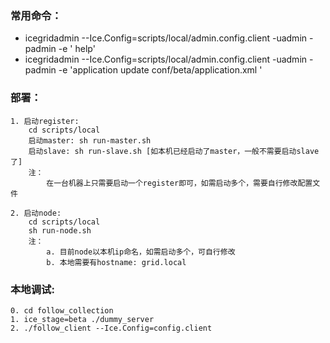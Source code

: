 ### 常用命令：
*   icegridadmin --Ice.Config=scripts/local/admin.config.client -uadmin -padmin -e  ' help'
*   icegridadmin --Ice.Config=scripts/local/admin.config.client -uadmin -padmin -e  'application update conf/beta/application.xml '


### 部署：
    1. 启动register:
		cd scripts/local
		启动master: sh run-master.sh
		启动slave: sh run-slave.sh [如本机已经启动了master，一般不需要启动slave了]
		注：
			在一台机器上只需要启动一个register即可，如需启动多个，需要自行修改配置文件

	2. 启动node:
		cd scripts/local
		sh run-node.sh
		注：
			a. 目前node以本机ip命名，如需启动多个，可自行修改
			b. 本地需要有hostname: grid.local

### 本地调试:
    0. cd follow_collection
    1. ice_stage=beta ./dummy_server
    2. ./follow_client --Ice.Config=config.client
    
